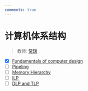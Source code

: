 ```yaml
---
comments: true
---
```


# 计算机体系结构
> 教师: [常瑞](https://person.zju.edu.cn/changrui)

- [x] [Fundamentals of computer design](./chap1.md)
- [ ] [Pipeling](./chap2.md)
- [ ] [Memory Hierarchy](./chap3.md)
- [ ] [ILP](./chap4.md)
- [ ] [DLP and TLP](./chap5.md)